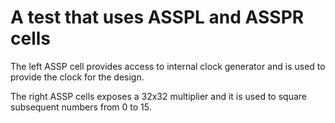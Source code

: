 # A test that uses ASSPL and ASSPR cells

The left ASSP cell provides access to internal clock generator and is used to provide the clock for the design.

The right ASSP cells exposes a 32x32 multiplier and it is used to square subsequent numbers from 0 to 15.
